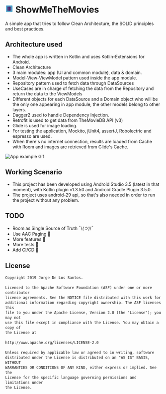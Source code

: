 # <img src="app/ic_launcher-web.png" width="26" alt="logo" align="bottom"> ShowMeTheMovies

A simple app that tries to follow Clean Architecture, the SOLID principles and best practices.

## Architecture used
* The whole app is written in Kotlin and uses Kotlin-Extensions for Android.
* Clean Architecture
* 3 main modules: app (UI and common module), data & domain.
* Model-View-ViewModel pattern used inside the app module.
* Repository pattern used to fetch data through DataSources
* UseCases are in charge of fetching the data from the Repository and return the data to the ViewModels
* Different objects for each DataSource and a Domain object who will be the only one appearing in app module, the other models belong to other layers.
* Dagger2 used to handle Dependency Injection.
* Retrofit is used to get data from TheMovieDB API (v3)
* Glide is used for image loading.
* For testing the application, Mockito, jUnit4, assertJ, Robolectric and espresso are used.
* When there's no internet connection, results are loaded from Cache with Room and images are retrieved from Glide's Cache.

<img src="app/appGifExample.gif" width="180" alt="App example Gif">

## Working Scenario
* This project has been developed using Android Studio 3.5 (latest in that moment), with Kotlin plugin v1.3.50 and Android Gradle Plugin 3.5.0.
* The project uses android-29 api, so that's also needed in order to run the project without any problem.

## TODO
* Room as Single Source of Truth ¯\\_(ツ)_/¯
* Use AAC Paging :page_with_curl:
* More features :apple:
* More tests :bug:
* Add CI/CD 🤖

## License

    Copyright 2019 Jorge De Los Santos.

    Licensed to the Apache Software Foundation (ASF) under one or more contributor
    license agreements. See the NOTICE file distributed with this work for
    additional information regarding copyright ownership. The ASF licenses this
    file to you under the Apache License, Version 2.0 (the "License"); you may not
    use this file except in compliance with the License. You may obtain a copy of
    the License at

    http://www.apache.org/licenses/LICENSE-2.0

    Unless required by applicable law or agreed to in writing, software
    distributed under the License is distributed on an "AS IS" BASIS, WITHOUT
    WARRANTIES OR CONDITIONS OF ANY KIND, either express or implied. See the
    License for the specific language governing permissions and limitations under
    the License.